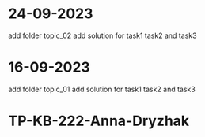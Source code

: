 # 24-09-2023
add folder topic_02
add solution for task1 task2 and task3
# 16-09-2023
add folder topic_01
add solution for task1 task2 and task3

# TP-KB-222-Anna-Dryzhak